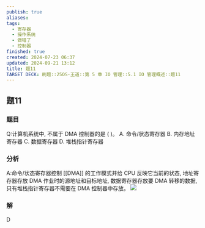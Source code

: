 ```yaml
---
publish: true
aliases: 
tags:
  - 寄存器
  - 操作系统
  - 做错了
  - 控制器
finished: true
created: 2024-07-23 06:37
updated: 2024-09-21 13:12
title: 题11
TARGET DECK: 刷题::25OS-王道::第 5 章 IO 管理::5.1 IO 管理概述::题11
---
```

## 题11
### 题目
Q:计算机系统中, 不属于 DMA 控制器的是 ( )。
A. 命令/状态寄存器 B. 内存地址寄存器
C. 数据寄存器 D. 堆栈指针寄存器
### 分析
A:命令/状态寄存器控制 [[DMA]] 的工作模式并给 CPU 反映它当前的状态, 地址寄存器存放 DMA 作业时的源地址和目标地址, 数据寄存器存放要 DMA 转移的数据, 只有堆栈指针寄存器不需要在 DMA 控制器中存放。
![](https://img.hwenyi.live/202408042011998.webp)
### 解
D
<!--ID: 1722933074659-->
